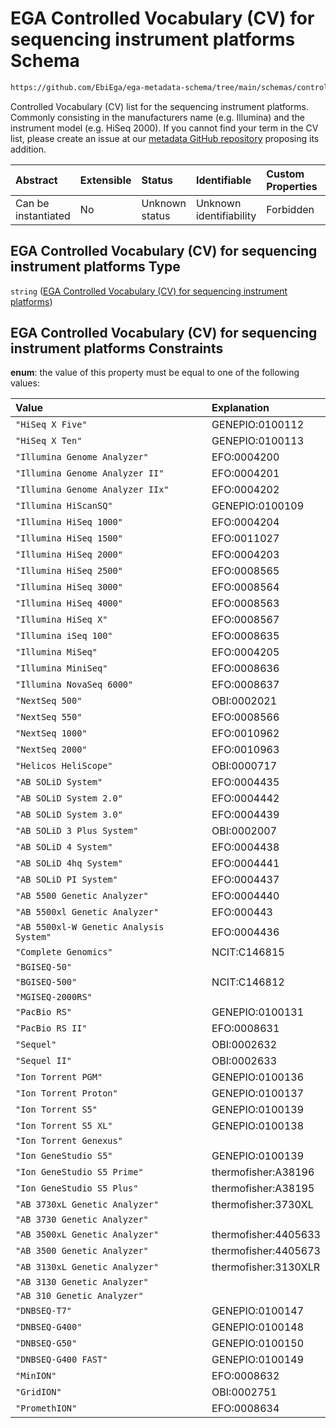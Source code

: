 # EGA Controlled Vocabulary (CV) for sequencing instrument platforms Schema

```txt
https://github.com/EbiEga/ega-metadata-schema/tree/main/schemas/controlled_vocabulary_schemas/EGA.cv.instrument_platforms_sequencing.json
```

Controlled Vocabulary (CV) list for the sequencing instrument platforms. Commonly consisting in the manufacturers name (e.g. Illumina) and the instrument model (e.g. HiSeq 2000). If you cannot find your term in the CV list, please create an issue at our [metadata GitHub repository](https://github.com/EbiEga/ega-metadata-schema/issues/new/choose) proposing its addition.

| Abstract            | Extensible | Status         | Identifiable            | Custom Properties | Additional Properties | Access Restrictions | Defined In                                                                                                                                                         |
| :------------------ | :--------- | :------------- | :---------------------- | :---------------- | :-------------------- | :------------------ | :----------------------------------------------------------------------------------------------------------------------------------------------------------------- |
| Can be instantiated | No         | Unknown status | Unknown identifiability | Forbidden         | Allowed               | none                | [EGA.cv.instrument\_platforms\_sequencing.json](../../../schemas/controlled_vocabulary_schemas/EGA.cv.instrument_platforms_sequencing.json "open original schema") |

## EGA Controlled Vocabulary (CV) for sequencing instrument platforms Type

`string` ([EGA Controlled Vocabulary (CV) for sequencing instrument platforms](ega-7.md))

## EGA Controlled Vocabulary (CV) for sequencing instrument platforms Constraints

**enum**: the value of this property must be equal to one of the following values:

| Value                                   | Explanation          |
| :-------------------------------------- | :------------------- |
| `"HiSeq X Five"`                        | GENEPIO:0100112      |
| `"HiSeq X Ten"`                         | GENEPIO:0100113      |
| `"Illumina Genome Analyzer"`            | EFO:0004200          |
| `"Illumina Genome Analyzer II"`         | EFO:0004201          |
| `"Illumina Genome Analyzer IIx"`        | EFO:0004202          |
| `"Illumina HiScanSQ"`                   | GENEPIO:0100109      |
| `"Illumina HiSeq 1000"`                 | EFO:0004204          |
| `"Illumina HiSeq 1500"`                 | EFO:0011027          |
| `"Illumina HiSeq 2000"`                 | EFO:0004203          |
| `"Illumina HiSeq 2500"`                 | EFO:0008565          |
| `"Illumina HiSeq 3000"`                 | EFO:0008564          |
| `"Illumina HiSeq 4000"`                 | EFO:0008563          |
| `"Illumina HiSeq X"`                    | EFO:0008567          |
| `"Illumina iSeq 100"`                   | EFO:0008635          |
| `"Illumina MiSeq"`                      | EFO:0004205          |
| `"Illumina MiniSeq"`                    | EFO:0008636          |
| `"Illumina NovaSeq 6000"`               | EFO:0008637          |
| `"NextSeq 500"`                         | OBI:0002021          |
| `"NextSeq 550"`                         | EFO:0008566          |
| `"NextSeq 1000"`                        | EFO:0010962          |
| `"NextSeq 2000"`                        | EFO:0010963          |
| `"Helicos HeliScope"`                   | OBI:0000717          |
| `"AB SOLiD System"`                     | EFO:0004435          |
| `"AB SOLiD System 2.0"`                 | EFO:0004442          |
| `"AB SOLiD System 3.0"`                 | EFO:0004439          |
| `"AB SOLiD 3 Plus System"`              | OBI:0002007          |
| `"AB SOLiD 4 System"`                   | EFO:0004438          |
| `"AB SOLiD 4hq System"`                 | EFO:0004441          |
| `"AB SOLiD PI System"`                  | EFO:0004437          |
| `"AB 5500 Genetic Analyzer"`            | EFO:0004440          |
| `"AB 5500xl Genetic Analyzer"`          | EFO:000443           |
| `"AB 5500xl-W Genetic Analysis System"` | EFO:0004436          |
| `"Complete Genomics"`                   | NCIT:C146815         |
| `"BGISEQ-50"`                           |                      |
| `"BGISEQ-500"`                          | NCIT:C146812         |
| `"MGISEQ-2000RS"`                       |                      |
| `"PacBio RS"`                           | GENEPIO:0100131      |
| `"PacBio RS II"`                        | EFO:0008631          |
| `"Sequel"`                              | OBI:0002632          |
| `"Sequel II"`                           | OBI:0002633          |
| `"Ion Torrent PGM"`                     | GENEPIO:0100136      |
| `"Ion Torrent Proton"`                  | GENEPIO:0100137      |
| `"Ion Torrent S5"`                      | GENEPIO:0100139      |
| `"Ion Torrent S5 XL"`                   | GENEPIO:0100138      |
| `"Ion Torrent Genexus"`                 |                      |
| `"Ion GeneStudio S5"`                   | GENEPIO:0100139      |
| `"Ion GeneStudio S5 Prime"`             | thermofisher:A38196  |
| `"Ion GeneStudio S5 Plus"`              | thermofisher:A38195  |
| `"AB 3730xL Genetic Analyzer"`          | thermofisher:3730XL  |
| `"AB 3730 Genetic Analyzer"`            |                      |
| `"AB 3500xL Genetic Analyzer"`          | thermofisher:4405633 |
| `"AB 3500 Genetic Analyzer"`            | thermofisher:4405673 |
| `"AB 3130xL Genetic Analyzer"`          | thermofisher:3130XLR |
| `"AB 3130 Genetic Analyzer"`            |                      |
| `"AB 310 Genetic Analyzer"`             |                      |
| `"DNBSEQ-T7"`                           | GENEPIO:0100147      |
| `"DNBSEQ-G400"`                         | GENEPIO:0100148      |
| `"DNBSEQ-G50"`                          | GENEPIO:0100150      |
| `"DNBSEQ-G400 FAST"`                    | GENEPIO:0100149      |
| `"MinION"`                              | EFO:0008632          |
| `"GridION"`                             | OBI:0002751          |
| `"PromethION"`                          | EFO:0008634          |
